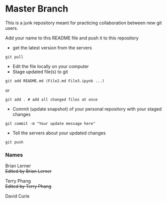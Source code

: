 # Master Branch

This is a junk repository meant for practicing collaboration between new git users.

Add your name to this README file and push it to this repository

- get the latest version from the servers
```
git pull
```
- Edit the file locally on your computer
- Stage updated file(s) to git
```
git add README.md (File2.md File3.ipynb ...)
```
or
```
git add . # add all changed files at once
```
- Commit (update snapshot) of your personal repository with your staged changes
```
git commit -m "Your update message here"
```
- Tell the servers about your updated changes
```
git push
```

### Names

Brian Lerner  
~~Edited by Brian Lerner~~

Terry Phang  
~~Edited by Terry Phang~~

David Curie
